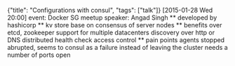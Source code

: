 {"title": "Configurations with consul", "tags": ["talk"]}
[2015-01-28 Wed 20:00]
event: Docker SG meetup
speaker: Angad Singh
** developed by hashicorp
** kv store base on consensus of server nodes
** benefits over etcd, zookeeper
support for multiple datacenters
discovery over http or DNS
distributed health check
access control
** pain points
agents stopped abrupted, seems to consul as a failure instead of leaving the cluster
needs a number of ports open
